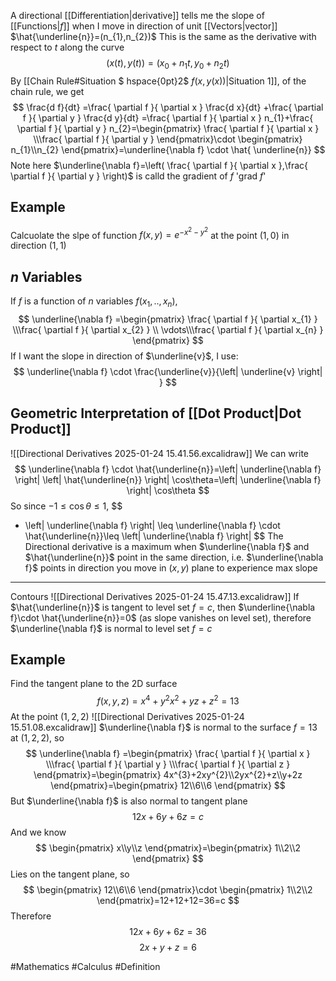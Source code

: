 A directional [[Differentiation|derivative]] tells me the slope of [[Functions|$f$]] when I move in direction of unit [[Vectors|vector]] $\hat{\underline{n}}=(n_{1},n_{2})$ 
This is the same as the derivative with respect to $t$ along the curve
$$
(x(t),y(t))=(x_{0}+n_{1}t,y_{0}+n_{2}t)
$$
By [[Chain Rule#Situation $ hspace{0pt}2$ $f(x,y(x))$|Situation 1]], of the chain rule, we get
$$
\frac{d f}{dt} =\frac{ \partial f }{ \partial x } \frac{d x}{dt} +\frac{ \partial f }{ \partial y } \frac{d y}{dt} =\frac{ \partial f }{ \partial x } n_{1}+\frac{ \partial f }{ \partial y } n_{2}=\begin{pmatrix}
\frac{ \partial f }{ \partial x } \\\frac{ \partial f }{ \partial y } 
\end{pmatrix}\cdot \begin{pmatrix}
n_{1}\\n_{2}
\end{pmatrix}=\underline{\nabla f} \cdot \hat{ \underline{n}} 
$$
Note here $\underline{\nabla f}=\left( \frac{ \partial f }{ \partial x },\frac{ \partial f }{ \partial y } \right)$ is calld the gradient of $f$ 'grad $f$'
## Example
Calcuolate the slpe of function $f(x,y)=e^{ -x^{2}-y^{2} }$ at the point $(1,0)$ in direction $(1,1)$
## $n$ Variables
If $f$ is a function of $n$ variables $f(x_{1},..,x_{n})$,
$$
\underline{\nabla f} =\begin{pmatrix}
\frac{ \partial f }{ \partial x_{1} } \\\frac{ \partial f }{ \partial x_{2} } \\ \vdots\\\frac{ \partial f }{ \partial x_{n} } 
\end{pmatrix}
$$
If I want the slope in direction of $\underline{v}$, I use:
$$
\underline{\nabla f} \cdot \frac{\underline{v}}{\left| \underline{v} \right| }
$$
## Geometric Interpretation of [[Dot Product|Dot Product]]
![[Directional Derivatives 2025-01-24 15.41.56.excalidraw]]
We can write
$$
\underline{\nabla f} \cdot \hat{\underline{n}}=\left| \underline{\nabla f}  \right| \left| \hat{\underline{n}} \right| \cos\theta=\left| \underline{\nabla f}  \right| \cos\theta
$$
So since $-1\leq \cos\theta \leq 1$,
$$
- \left| \underline{\nabla f} \right|  \leq \underline{\nabla f} \cdot \hat{\underline{n}}\leq \left| \underline{\nabla f} \right| 
$$
The Directional derivative is a maximum when $\underline{\nabla f}$ and $\hat{\underline{n}}$ point in the same direction, i.e. $\underline{\nabla f}$ points in direction you move in $(x,y)$ plane to experience max slope
___
Contours
![[Directional Derivatives 2025-01-24 15.47.13.excalidraw]]
If $\hat{\underline{n}}$ is tangent to level set $f=c$, then $\underline{\nabla f}\cdot  \hat{\underline{n}}=0$ (as slope vanishes on level set), therefore $\underline{\nabla f}$ is normal to level set $f=c$
## Example
Find the tangent plane to the 2D surface
$$
f(x,y,z)=x^{4}+y^{2}x^{2}+yz+z^{2}=13
$$
At the point $(1,2,2)$
![[Directional Derivatives 2025-01-24 15.51.08.excalidraw]]
$\underline{\nabla f}$ is normal to the surface $f=13$ at $(1,2,2)$, so
$$
\underline{\nabla f} =\begin{pmatrix}
\frac{ \partial f }{ \partial x } \\\frac{ \partial f }{ \partial y } \\\frac{ \partial f }{ \partial z } 
\end{pmatrix}=\begin{pmatrix}
4x^{3}+2xy^{2}\\2yx^{2}+z\\y+2z
\end{pmatrix}=\begin{pmatrix}
12\\6\\6
\end{pmatrix}
$$
But $\underline{\nabla f}$ is also normal to tangent plane
$$
12x+6y+6z=c
$$
And we know
$$
\begin{pmatrix}
x\\y\\z
\end{pmatrix}=\begin{pmatrix}
1\\2\\2
\end{pmatrix}
$$
Lies on the tangent plane, so
$$
\begin{pmatrix}
12\\6\\6
\end{pmatrix}\cdot \begin{pmatrix}
1\\2\\2
\end{pmatrix}=12+12+12=36=c
$$
Therefore
$$
12x+6y+6z=36
$$
$$
 2x+y+z=6
$$


#Mathematics #Calculus #Definition 
